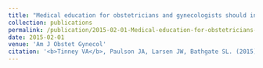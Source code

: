```yaml
---
title: "Medical education for obstetricians and gynecologists should incorporate environmental health"
collection: publications
permalink: /publication/2015-02-01-Medical-education-for-obstetricians-and-gynecologists-should-incorporate-environmental-health
date: 2015-02-01
venue: 'Am J Obstet Gynecol'
citation: '<b>Tinney VA</b>, Paulson JA, Larsen JW, Bathgate SL. (2015). &quot;Medical education for obstetricians and gynecologists should incorporate environmental health.&quot; <i>Am J Obstet Gynecol</i>. 212(2):163-6.e1.'
---
```


